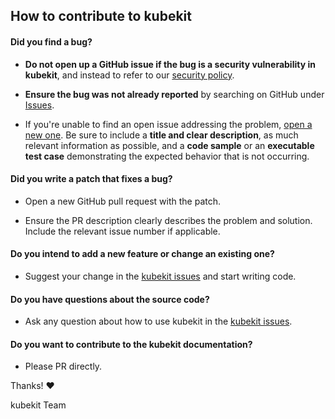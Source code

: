 ## How to contribute to kubekit

#### **Did you find a bug?**

- **Do not open up a GitHub issue if the bug is a security vulnerability
  in kubekit**, and instead to refer to our [security policy](https://github.com/appthrust/kubekit-ts/blob/main/SECURITY.md).

- **Ensure the bug was not already reported** by searching on GitHub under [Issues](https://github.com/kubekit/kubekit/issues).

- If you're unable to find an open issue addressing the problem, [open a new one](https://github.com/kubekit/kubekit/issues/new). Be sure to include a **title and clear description**, as much relevant information as possible, and a **code sample** or an **executable test case** demonstrating the expected behavior that is not occurring.

#### **Did you write a patch that fixes a bug?**

- Open a new GitHub pull request with the patch.

- Ensure the PR description clearly describes the problem and solution. Include the relevant issue number if applicable.

#### **Do you intend to add a new feature or change an existing one?**

- Suggest your change in the [kubekit issues](https://github.com/appthrust/kubekit-ts/issues) and start writing code.

#### **Do you have questions about the source code?**

- Ask any question about how to use kubekit in the [kubekit issues](https://github.com/appthrust/kubekit-ts/issues).

#### **Do you want to contribute to the kubekit documentation?**

- Please PR directly.

Thanks! :heart:

kubekit Team
